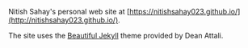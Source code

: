 Nitish Sahay's personal web site at [https://nitishsahay023.github.io/](http://nitishsahay023.github.io/).

The site uses the [Beautiful Jekyll](http://deanattali.com/beautiful-jekyll) theme provided by Dean Attali.
